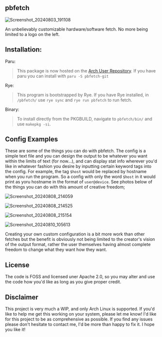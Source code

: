 ## pbfetch

![Screenshot_20240803_191108](https://github.com/user-attachments/assets/8fb08b86-90ce-48d7-a428-dbc8c6dbf848)

An unbelievably customizable hardware/software fetch. 
No more being limited to a logo on the left.

## Installation:
Paru:
> This package is now hosted on the [Arch User Repository](https://aur.archlinux.org/packages/pbfetch-git). If you have paru you can install with `paru -S pbfetch-git`

Rye:
> This program is bootstrapped by Rye. If you have Rye installed, in `/pbfetch/` use `rye sync` and `rye run pbfetch` to run fetch.

Binary:
> To install directly from the PKGBUILD, navigate to `pbfetch/bin/` and use `makepkg -si`.

## Config Examples
These are some of the things you can do with pbfetch. The config is a simple text file and you can design the output to be whatever you want within the limits of text (for now...), and can display stat info wherever you'd like in whatever fashion you desire by inputting certain keyword tags into the config. For example, the tag `$host` would be replaced by hostname when you run the program. So a config with only the word `$host` in it would print as yoru hostname in the format of `user@device`. See photos below of the things you can do with this amount of creative freedom;

![Screenshot_20240808_214059](https://github.com/user-attachments/assets/948fd649-cde5-4b4a-a92d-6114bcffcaf9)

![Screenshot_20240808_214525](https://github.com/user-attachments/assets/a7f0b9f6-710f-43d6-ba2c-4035c6c0c46d)

![Screenshot_20240808_215154](https://github.com/user-attachments/assets/d22b57b3-a641-468b-809d-520b15c6e173)

![Screenshot_20240810_105613](https://github.com/user-attachments/assets/b114f119-87a3-446a-8f17-a6441bf74e85)

Creating your own custom configuration is a bit more work than other fetches but the benefit is obviously not being limited to the creator's vision of the output format, rather the user themselves having almost complete freedom to change what they want how they want. 

## License
The code is FOSS and licensed uner Apache 2.0, so you may alter and use the code how you'd like as long as you give proper credit.

## Disclaimer
This project is very much a WIP, and only Arch Linux is supported. If you'd like to help me get this working on your system, please let me know! I'd like for this project to be as comprehensive as possible. If you find any issues please don't hesitate to contact me, I'd be more than happy to fix it. I hope you like it!
